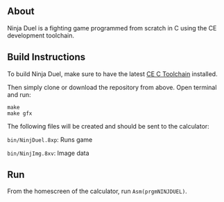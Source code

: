## About
Ninja Duel is a fighting game programmed from scratch in C using the CE development toolchain.

## Build Instructions
To build Ninja Duel, make sure to have the latest [CE C Toolchain](https://github.com/CE-Programming/toolchain/releases/latest) installed.

Then simply clone or download the repository from above. Open terminal and run:

    make
    make gfx

The following files will be created and should be sent to the calculator:

`bin/NinjDuel.8xp`: Runs game

`bin/NinjImg.8xv`: Image data
   
## Run
From the homescreen of the calculator, run ```Asm(prgmNINJDUEL)```.
